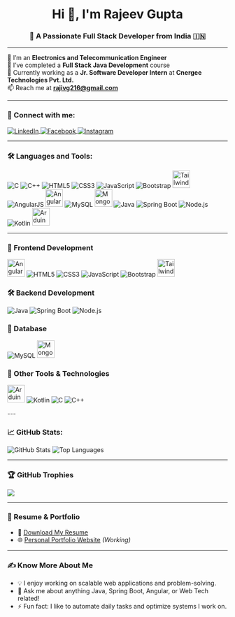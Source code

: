 <h1 align="center">Hi 👋, I'm Rajeev Gupta</h1>
<h3 align="center">🚀 A Passionate Full Stack Developer from India 🇮🇳</h3>

---

🔭 I’m an **Electronics and Telecommunication Engineer**  
🌱 I’ve completed a **Full Stack Java Development** course  
💼 Currently working as a **Jr. Software Developer Intern** at **Cnergee Technologies Pvt. Ltd.**  
📫 Reach me at **rajivg216@gmail.com**

---

### 🤝 Connect with me:
<p align="left">
  <a href="https://linkedin.com/in/rajeev-gupta" target="blank">
    <img align="center" src="https://img.icons8.com/color/48/000000/linkedin.png" alt="LinkedIn"/>
  </a>
  <a href="https://fb.com/rajivgupta" target="blank">
    <img align="center" src="https://img.icons8.com/color/48/000000/facebook.png" alt="Facebook"/>
  </a>
  <a href="https://instagram.com/guptaji_99" target="blank">
    <img align="center" src="https://img.icons8.com/color/48/000000/instagram-new.png" alt="Instagram"/>
  </a>
</p>

---

### 🛠️ Languages and Tools:
<p align="left">
  <img src="https://img.icons8.com/color/48/c-programming.png" alt="C"/>
  <img src="https://img.icons8.com/color/48/c-plus-plus-logo.png" alt="C++"/>
  <img src="https://img.icons8.com/color/48/html-5--v1.png" alt="HTML5"/>
  <img src="https://img.icons8.com/color/48/css3.png" alt="CSS3"/>
  <img src="https://img.icons8.com/color/48/javascript--v1.png" alt="JavaScript"/>
  <img src="https://img.icons8.com/color/48/bootstrap.png" alt="Bootstrap"/>
  <img src="https://www.vectorlogo.zone/logos/tailwindcss/tailwindcss-icon.svg" alt="Tailwind CSS" width="40" height="40"/>
  <img src="https://img.icons8.com/color/48/angularjs.png" alt="AngularJS"/>
  <img src="https://angular.io/assets/images/logos/angular/angular.svg" alt="Angular 18" width="40" height="40"/>
  <img src="https://img.icons8.com/color/48/mysql-logo.png" alt="MySQL"/>
  <img src="https://www.vectorlogo.zone/logos/mongodb/mongodb-icon.svg" alt="MongoDB" width="40" height="40"/>
  <img src="https://img.icons8.com/color/48/java-coffee-cup-logo.png" alt="Java"/>
  <img src="https://img.icons8.com/color/48/spring-logo.png" alt="Spring Boot"/>
  <img src="https://img.icons8.com/fluency/48/node-js.png" alt="Node.js"/>
  <img src="https://img.icons8.com/color/48/kotlin.png" alt="Kotlin"/>
  <img src="https://cdn.worldvectorlogo.com/logos/arduino-1.svg" alt="Arduino" width="40"/>
</p>

---
### 🧠 Frontend Development
<p align="left">
  <img src="https://angular.io/assets/images/logos/angular/angular.svg" alt="Angular 18" width="40" height="40"/>
  <img src="https://img.icons8.com/color/48/html-5--v1.png" alt="HTML5"/>
  <img src="https://img.icons8.com/color/48/css3.png" alt="CSS3"/>
  <img src="https://img.icons8.com/color/48/javascript--v1.png" alt="JavaScript"/>
  <img src="https://img.icons8.com/color/48/bootstrap.png" alt="Bootstrap"/>
  <img src="https://www.vectorlogo.zone/logos/tailwindcss/tailwindcss-icon.svg" alt="Tailwind CSS" width="40" height="40"/>
</p>

### 🛠 Backend Development
<p align="left">
  <img src="https://img.icons8.com/color/48/java-coffee-cup-logo.png" alt="Java"/>
  <img src="https://img.icons8.com/color/48/spring-logo.png" alt="Spring Boot"/>
  <img src="https://img.icons8.com/fluency/48/node-js.png" alt="Node.js"/>
</p>

### 💾 Database
<p align="left">
  <img src="https://img.icons8.com/color/48/mysql-logo.png" alt="MySQL"/>
  <img src="https://www.vectorlogo.zone/logos/mongodb/mongodb-icon.svg" alt="MongoDB" width="40" height="40"/>
</p>

### 🎨 Other Tools & Technologies
<p align="left">
  <img src="https://cdn.worldvectorlogo.com/logos/arduino-1.svg" alt="Arduino" width="40"/>
  <img src="https://img.icons8.com/color/48/kotlin.png" alt="Kotlin"/>
  <img src="https://img.icons8.com/color/48/c-programming.png" alt="C"/>
  <img src="https://img.icons8.com/color/48/c-plus-plus-logo.png" alt="C++"/>
</p>
---

### 📈 GitHub Stats:
<p align="left">
  <img src="https://github-readme-stats.vercel.app/api?username=rajeevgi&show_icons=true&theme=radical" alt="GitHub Stats"/>
  <img src="https://github-readme-stats.vercel.app/api/top-langs/?username=rajeevgi&layout=compact&theme=radical" alt="Top Languages"/>
</p>

---

### 🏆 GitHub Trophies
<p align="left">
  <img src="https://github-profile-trophy.vercel.app/?username=rajeevgi&theme=radical&no-frame=true&no-bg=true" />
</p>

---

### 📄 Resume & Portfolio
- 📃 [Download My Resume](https://drive.google.com/file/d/15YW95WhRZTcIbWxruSwGhmqpR259EtOD/view?usp=drivesdk)
- 🌐 [Personal Portfolio Website](#) *(Working)*

---

### ✍️ Know More About Me
- 💡 I enjoy working on scalable web applications and problem-solving.
- 💬 Ask me about anything Java, Spring Boot, Angular, or Web Tech related!
- ⚡ Fun fact: I like to automate daily tasks and optimize systems I work on.
